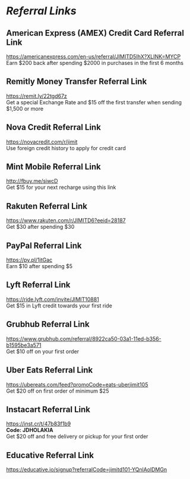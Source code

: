 # _Referral Links_

## American Express (AMEX) Credit Card Referral Link
<https://americanexpress.com/en-us/referral/JIMITD5IhX?XLINK=MYCP>  
Earn $200 back after spending $2000 in purchases in the first 6 months

## Remitly Money Transfer Referral Link
<https://remit.ly/22tgd67z>  
Get a special Exchange Rate and $15 off the first transfer when sending $1,500 or more

## Nova Credit Referral Link
<https://novacredit.com/r/jimit>  
Use foreign credit history to apply for credit card  

## Mint Mobile Referral Link
<http://fbuy.me/siwcD>  
Get $15 for your next recharge using this link

## Rakuten Referral Link
<https://www.rakuten.com/r/JIMITD6?eeid=28187>  
Get $30 after spending $30

## PayPal Referral Link
<https://py.pl/1jtGac>  
Earn $10 after spending $5

## Lyft Referral Link
<https://ride.lyft.com/invite/JIMIT10881>  
Get $15 in Lyft credit towards your first ride

## Grubhub Referral Link
<https://www.grubhub.com/referral/8922ca50-03a1-11ed-b356-b1595be3a571>  
Get $10 off on your first order

## Uber Eats Referral Link
<https://ubereats.com/feed?promoCode=eats-uberjimit105>  
Get $20 off on first order of minimum $25

## Instacart Referral Link
<https://inst.cr/t/47b83f1b9>  
**Code: JDHOLAKIA**  
Get $20 off and free delivery or pickup for your first order

## Educative Referral Link
<https://educative.io/signup?referralCode=jimitd101-YQnlAolDMGn>
